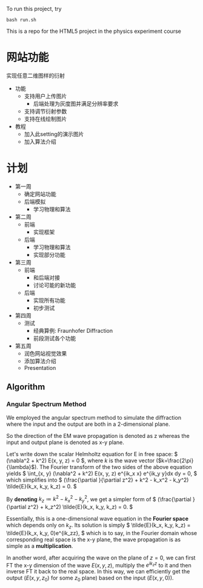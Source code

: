 To run this project, try

```shell
bash run.sh
```

This is a repo for the HTML5 project in the physics experiment course

# 网站功能

实现任意二维图样的衍射

- 功能
  - 支持用户上传图片
    - 后端处理为灰度图并满足分辨率要求
  - 支持调节衍射参数
  - 支持在线绘制图片
- 教程
  - 加入此setting的演示图片
  - 加入算法介绍


# 计划

- 第一周
  - 确定网站功能
  - 后端模拟
    - 学习物理和算法
- 第二周
  - 前端
    - 实现框架
  - 后端
    - 学习物理和算法
    - 实现部分功能
- 第三周
  - 前端
    - 和后端对接
    - 讨论可能的新功能
  - 后端
    - 实现所有功能
    - 初步测试
- 第四周
  - 测试
    - 经典算例: Fraunhofer Diffraction
    - 前段测试各个功能
- 第五周
  - 润色网站视觉效果
  - 添加算法介绍
  - Presentation

## Algorithm

### Angular Spectrum Method

We employed the angular spectrum method to simulate the diffraction where the 
input and the output are both in a 2-dimensional plane.

So the direction of the EM wave propagation is denoted as z whereas the input and output
plane is denoted as x-y plane. 

Let's write down the scalar Helmholtz equation for E in free space:
$
(\nabla^2 + k^2) E(x, y, z) = 0
$, 
where $k$ is the wave vector ($k=\frac{2\pi}{\lambda}$). The Fourier transform of 
the two sides of the above equation yields 
$
\int_{x, y} (\nabla^2 + k^2) E(x, y, z) e^{ik_x x} e^{ik_y y}dx dy = 0, 
$
which simplifies into 
$
(\frac{\partial }{\partial z^2} + k^2 - k_x^2 - k_y^2) \tilde{E}(k_x, k_y, k_z) = 0. 
$

By **denoting** $k_z\coloneqq k^2- k_x^2-k_y^2$, we get a simpler form of
$
(\frac{\partial }{\partial z^2} + k_z^2) \tilde{E}(k_x, k_y, k_z) = 0. 
$

Essentially, this is a one-dimensional wave equation in the **Fourier space** which depends only on $k_z$. Its solution is simply
$
\tilde{E}(k_x, k_y, k_z) = \tilde{E}(k_x, k_y, 0)e^{ik_zz}, 
$
which is to say, in the Fourier domain whose corresponding real space is the x-y plane, the wave propagation is as simple as a **multiplication**. 

In another word, after acquiring the wave on the plane of $z=0$, we can first FT the x-y dimension of the wave $E(x, y, z)$, multiply the $e^{ik_z z}$ to it and then inverse FT it back to the real space. In this way, we can efficiently get the output ($E(x,y,z_0)$ for some $z_0$ plane) based on the input ($E(x,y,0)$).


